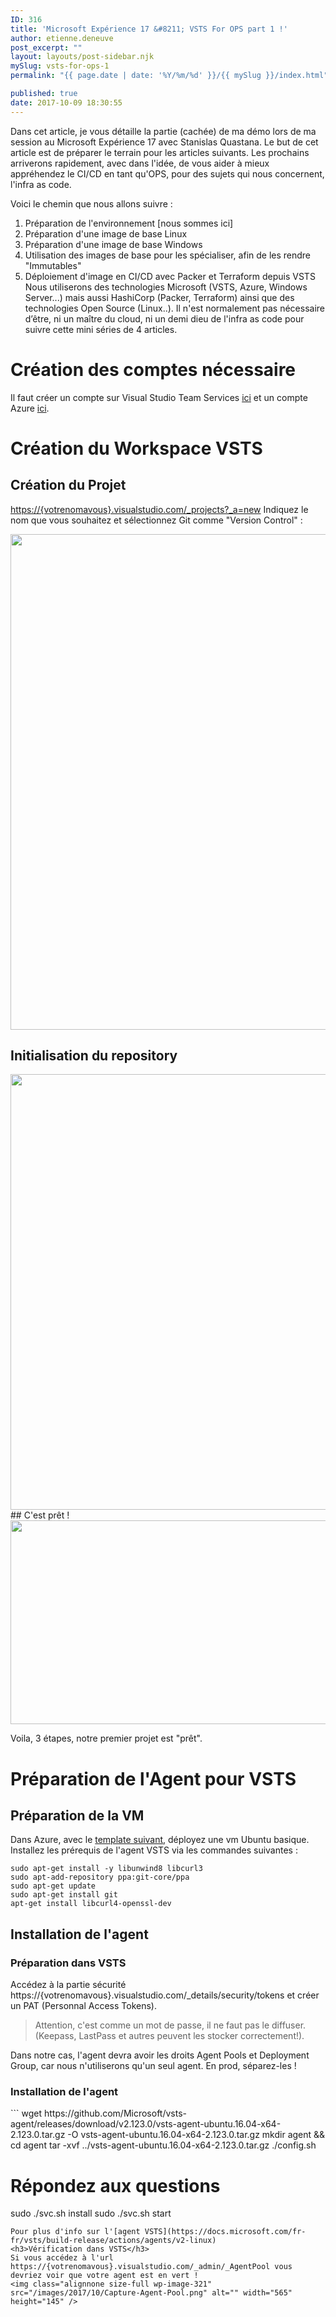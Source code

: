 ```yaml
---
ID: 316
title: 'Microsoft Expérience 17 &#8211; VSTS For OPS part 1 !'
author: etienne.deneuve
post_excerpt: ""
layout: layouts/post-sidebar.njk
mySlug: vsts-for-ops-1
permalink: "{{ page.date | date: '%Y/%m/%d' }}/{{ mySlug }}/index.html"

published: true
date: 2017-10-09 18:30:55
---
```

Dans cet article, je vous détaille la partie (cachée) de ma démo lors de ma session au Microsoft Expérience 17 avec Stanislas Quastana. Le but de cet article est de préparer le terrain pour les articles suivants. Les prochains arriverons rapidement, avec dans l'idée, de vous aider à mieux appréhendez le CI/CD en tant qu'OPS, pour des sujets qui nous concernent, l'infra as code.
<!-- excerpt -->

Voici le chemin que nous allons suivre :

1. Préparation de l'environnement [nous sommes ici]
2. Préparation d'une image de base Linux
3. Préparation d'une image de base Windows
4. Utilisation des images de base pour les spécialiser, afin de les rendre "Immutables"
5. Déploiement d'image en CI/CD avec Packer et Terraform depuis VSTS
Nous utiliserons des technologies Microsoft (VSTS, Azure, Windows Server...) mais aussi HashiCorp (Packer, Terraform) ainsi que des technologies Open Source (Linux..). Il n'est normalement pas nécessaire d’être, ni un maître du cloud, ni un demi dieu de l'infra as code pour suivre cette mini séries de 4 articles.

# Création des comptes nécessaire

Il faut créer un compte sur Visual Studio Team Services [ici](https://go.microsoft.com/fwlink/?LinkId=307137) et un compte Azure [ici](https://azure.microsoft.com/fr-fr/offers/ms-azr-0044p/).

# Création du Workspace VSTS

## Création du Projet
<https://{votrenomavous}.visualstudio.com/_projects?_a=new>
Indiquez le nom que vous souhaitez et sélectionnez Git comme "Version Control" :

<img class="alignnone wp-image-322 size-full" src="/images/2017/10/vsts-1-1.png" alt="" width="1680" height="793" />

## Initialisation du repository

<img class="alignnone size-full wp-image-323" src="/images/2017/10/vsts-2-1.png" alt="" width="1675" height="697" />
## C'est prêt !
<img class="alignnone size-full wp-image-324" src="/images/2017/10/vsts-3-1.png" alt="" width="1239" height="326" />

Voila, 3 étapes, notre premier projet est "prêt".

# Préparation de l'Agent pour VSTS

## Préparation de la VM

Dans Azure, avec le [template suivant](https://github.com/Azure/azure-quickstart-templates/tree/master/101-vm-simple-linux), déployez une vm Ubuntu basique.
Installez les prérequis de l'agent VSTS via les commandes suivantes :

```
sudo apt-get install -y libunwind8 libcurl3
sudo apt-add-repository ppa:git-core/ppa
sudo apt-get update
sudo apt-get install git
apt-get install libcurl4-openssl-dev
```

<h2>Installation de l'agent</h2>
<h3>Préparation dans VSTS</h3>
Accédez à la partie sécurité https://{votrenomavous}.visualstudio.com/_details/security/tokens et créer un PAT (Personnal Access Tokens).
<blockquote>Attention, c'est comme un mot de passe, il ne faut pas le diffuser. (Keepass, LastPass et autres peuvent les stocker correctement!).</blockquote>
Dans notre cas, l'agent devra avoir les droits Agent Pools et Deployment Group, car nous n'utiliserons qu'un seul agent. En prod, séparez-les !
<h3>Installation de l'agent</h3>
```
wget https://github.com/Microsoft/vsts-agent/releases/download/v2.123.0/vsts-agent-ubuntu.16.04-x64-2.123.0.tar.gz -O vsts-agent-ubuntu.16.04-x64-2.123.0.tar.gz
mkdir agent &amp;&amp; cd agent
tar -xvf ../vsts-agent-ubuntu.16.04-x64-2.123.0.tar.gz
./config.sh

# Répondez aux questions
sudo ./svc.sh install
sudo ./svc.sh start

```
Pour plus d'info sur l'[agent VSTS](https://docs.microsoft.com/fr-fr/vsts/build-release/actions/agents/v2-linux)
<h3>Vérification dans VSTS</h3>
Si vous accédez à l'url https://{votrenomavous}.visualstudio.com/_admin/_AgentPool vous devriez voir que votre agent est en vert !
<img class="alignnone size-full wp-image-321" src="/images/2017/10/Capture-Agent-Pool.png" alt="" width="565" height="145" />
